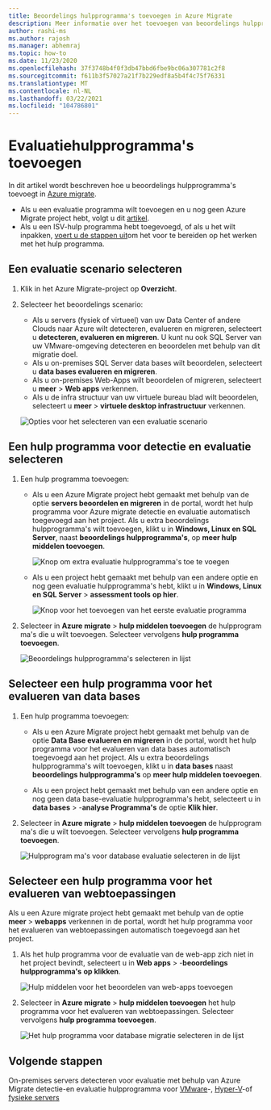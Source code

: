 ```yaml
---
title: Beoordelings hulpprogramma's toevoegen in Azure Migrate
description: Meer informatie over het toevoegen van beoordelings hulpprogramma's in Azure Migrate.
author: rashi-ms
ms.author: rajosh
ms.manager: abhemraj
ms.topic: how-to
ms.date: 11/23/2020
ms.openlocfilehash: 37f3748b4f0f3db47bbd6fbe9bc06a307781c2f8
ms.sourcegitcommit: f611b3f57027a21f7b229edf8a5b4f4c75f76331
ms.translationtype: MT
ms.contentlocale: nl-NL
ms.lasthandoff: 03/22/2021
ms.locfileid: "104786801"
---
```

# <a name="add-assessment-tools"></a>Evaluatiehulpprogramma's toevoegen

In dit artikel wordt beschreven hoe u beoordelings hulpprogramma's toevoegt in [Azure migrate](./migrate-services-overview.md). 

- Als u een evaluatie programma wilt toevoegen en u nog geen Azure Migrate project hebt, volgt u dit [artikel](create-manage-projects.md).
- Als u een ISV-hulp programma hebt toegevoegd, of als u het wilt inpakken, [voert u de stappen uit](prepare-isv-movere.md)om het voor te bereiden op het werken met het hulp programma.

## <a name="select-an-assessment-scenario"></a>Een evaluatie scenario selecteren

1. Klik in het Azure Migrate-project op **Overzicht**.
2. Selecteer het beoordelings scenario:

    - Als u servers (fysiek of virtueel) van uw Data Center of andere Clouds naar Azure wilt detecteren, evalueren en migreren, selecteert u **detecteren, evalueren en migreren**. U kunt nu ook SQL Server van uw VMware-omgeving detecteren en beoordelen met behulp van dit migratie doel.
    - Als u on-premises SQL Server data bases wilt beoordelen, selecteert u **data bases evalueren en migreren**.
    - Als u on-premises Web-Apps wilt beoordelen of migreren, selecteert u **meer**  >  **Web apps** verkennen.
    - Als u de infra structuur van uw virtuele bureau blad wilt beoordelen, selecteert u **meer**  >  **virtuele desktop infrastructuur** verkennen.

    ![Opties voor het selecteren van een evaluatie scenario](./media/how-to-assess/assess-scenario.png)

## <a name="select-a-discovery-and-assessment-tool"></a>Een hulp programma voor detectie en evaluatie selecteren 


1. Een hulp programma toevoegen:

    - Als u een Azure Migrate project hebt gemaakt met behulp van de optie **servers beoordelen en migreren** in de portal, wordt het hulp programma voor Azure migrate detectie en evaluatie automatisch toegevoegd aan het project. Als u extra beoordelings hulpprogramma's wilt toevoegen, klikt u in **Windows, Linux en SQL Server**, naast **beoordelings hulpprogramma's**, op **meer hulp middelen toevoegen**.

         ![Knop om extra evaluatie hulpprogramma's toe te voegen](./media/how-to-assess/add-assessment-tool.png)

    - Als u een project hebt gemaakt met behulp van een andere optie en nog geen evaluatie hulpprogramma's hebt, klikt u in **Windows, Linux en SQL Server**  >  **assessment tools** **op hier**.

        ![Knop voor het toevoegen van het eerste evaluatie programma](./media/how-to-assess/no-assessment-tool.png)

2. Selecteer in **Azure migrate**  >  **hulp middelen toevoegen** de hulpprogram ma's die u wilt toevoegen. Selecteer vervolgens **hulp programma toevoegen**.

    ![Beoordelings hulpprogramma's selecteren in lijst](./media/how-to-assess/select-assessment-tool.png)



## <a name="select-a-database-assessment-tool"></a>Selecteer een hulp programma voor het evalueren van data bases

1. Een hulp programma toevoegen:

    - Als u een Azure Migrate project hebt gemaakt met behulp van de optie **Data Base evalueren en migreren** in de portal, wordt het hulp programma voor het evalueren van data bases automatisch toegevoegd aan het project. Als u extra beoordelings hulpprogramma's wilt toevoegen, klikt u in **data bases** naast **beoordelings hulpprogramma's** op **meer hulp middelen toevoegen**.

    - Als u een project hebt gemaakt met behulp van een andere optie en nog geen data base-evaluatie hulpprogramma's hebt, selecteert u in **data bases**  >  -**analyse Programma's** de optie **Klik hier**.

2. Selecteer in **Azure migrate**  >  **hulp middelen toevoegen** de hulpprogram ma's die u wilt toevoegen. Selecteer vervolgens **hulp programma toevoegen**.

    ![Hulpprogram ma's voor database evaluatie selecteren in de lijst](./media/how-to-assess/select-database-assessment-tool.png)


## <a name="select-a-web-app-assessment-tool"></a>Selecteer een hulp programma voor het evalueren van webtoepassingen

Als u een Azure migrate project hebt gemaakt met behulp van de optie **meer**  >  **webapps** verkennen in de portal, wordt het hulp programma voor het evalueren van webtoepassingen automatisch toegevoegd aan het project. 


1. Als het hulp programma voor de evaluatie van de web-app zich niet in het project bevindt, selecteert u in **Web apps**  >  -**beoordelings hulpprogramma's** **op klikken**.
    
    ![Hulp middelen voor het beoordelen van web-apps toevoegen](./media/how-to-assess/no-web-app-assessment-tool.png)


2. Selecteer in **Azure migrate**  >  **hulp middelen toevoegen** het hulp programma voor het evalueren van webtoepassingen. Selecteer vervolgens **hulp programma toevoegen**.

    ![Het hulp programma voor database migratie selecteren in de lijst](./media/how-to-assess/select-web-app-assessment-tool.png)

 


## <a name="next-steps"></a>Volgende stappen

On-premises servers detecteren voor evaluatie met behulp van Azure Migrate detectie-en evaluatie hulpprogramma voor [VMware](./tutorial-discover-vmware.md)-, [Hyper-V](./tutorial-discover-hyper-v.md)-of [fysieke servers](./tutorial-discover-physical.md)